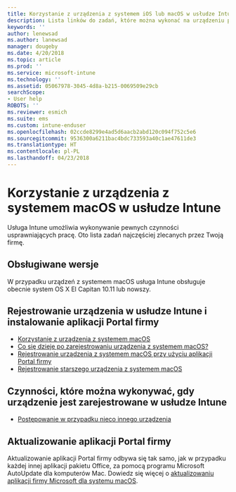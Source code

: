 ```yaml
---
title: Korzystanie z urządzenia z systemem iOS lub macOS w usłudze Intune | Microsoft Docs
description: Lista linków do zadań, które można wykonać na urządzeniu przenośnym z systemem iOS lub macOS po zarejestrowaniu urządzenia w usłudze Intune
keywords: ''
author: lenewsad
ms.author: lanewsad
manager: dougeby
ms.date: 4/20/2018
ms.topic: article
ms.prod: ''
ms.service: microsoft-intune
ms.technology: ''
ms.assetid: 05067978-3045-4d8a-b215-0069509e29cb
searchScope:
- User help
ROBOTS: ''
ms.reviewer: esmich
ms.suite: ems
ms.custom: intune-enduser
ms.openlocfilehash: 02ccde8299e4ad5d6aacb2abd120c094f752c5e6
ms.sourcegitcommit: 9536300a6211bac4bdc733593a40c1ae47611de3
ms.translationtype: HT
ms.contentlocale: pl-PL
ms.lasthandoff: 04/23/2018
---
```

# <a name="using-your-macos-device-with-intune"></a>Korzystanie z urządzenia z systemem macOS w usłudze Intune

Usługa Intune umożliwia wykonywanie pewnych czynności usprawniających pracę. Oto lista zadań najczęściej zlecanych przez Twoją firmę.

## <a name="supported-versions"></a>Obsługiwane wersje

W przypadku urządzeń z systemem macOS usługa Intune obsługuje obecnie system OS X El Capitan 10.11 lub nowszy.

## <a name="enrolling-into-intune-and-installing-the-company-portal"></a>Rejestrowanie urządzenia w usłudze Intune i instalowanie aplikacji Portal firmy

- [Korzystanie z urządzenia z systemem macOS](using-your-macos-device-with-intune.md)
- [Co się dzieje po zarejestrowaniu urządzenia z systemem macOS?](what-happens-if-you-install-the-company-portal-app-and-enroll-your-device-in-intune-macos.md)
- [Rejestrowanie urządzenia z systemem macOS przy użyciu aplikacji Portal firmy](enroll-your-device-in-intune-macos-cp.md)
- [Rejestrowanie starszego urządzenia z systemem macOS](enroll-your-device-in-intune-macos-legacy.md)


## <a name="things-you-can-do-when-your-device-is-enrolled-in-intune"></a>Czynności, które można wykonywać, gdy urządzenie jest zarejestrowane w usłudze Intune

- [Postępowanie w przypadku nieco innego urządzenia](device-little-different-jamf.md)

## <a name="updating-the-company-portal-app"></a>Aktualizowanie aplikacji Portal firmy

Aktualizowanie aplikacji Portal firmy odbywa się tak samo, jak w przypadku każdej innej aplikacji pakietu Office, za pomocą programu Microsoft AutoUpdate dla komputerów Mac. Dowiedz się więcej o [aktualizowaniu aplikacji firmy Microsoft dla systemu macOS](https://support.office.com/article/Check-for-Office-for-Mac-updates-automatically-bfd1e497-c24d-4754-92ab-910a4074d7c1).

